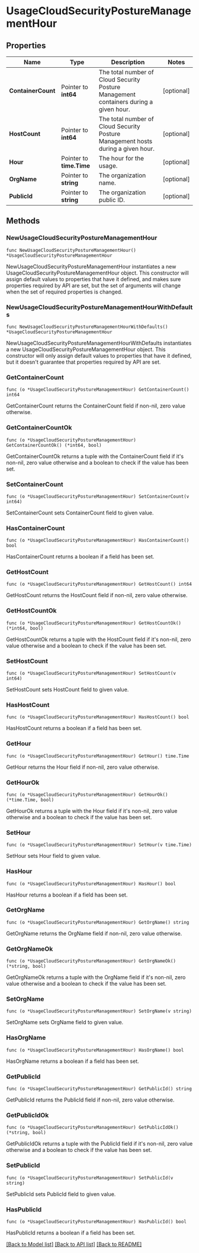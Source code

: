 # UsageCloudSecurityPostureManagementHour

## Properties

Name | Type | Description | Notes
---- | ---- | ----------- | ------
**ContainerCount** | Pointer to **int64** | The total number of Cloud Security Posture Management containers during a given hour. | [optional] 
**HostCount** | Pointer to **int64** | The total number of Cloud Security Posture Management hosts during a given hour. | [optional] 
**Hour** | Pointer to **time.Time** | The hour for the usage. | [optional] 
**OrgName** | Pointer to **string** | The organization name. | [optional] 
**PublicId** | Pointer to **string** | The organization public ID. | [optional] 

## Methods

### NewUsageCloudSecurityPostureManagementHour

`func NewUsageCloudSecurityPostureManagementHour() *UsageCloudSecurityPostureManagementHour`

NewUsageCloudSecurityPostureManagementHour instantiates a new UsageCloudSecurityPostureManagementHour object.
This constructor will assign default values to properties that have it defined,
and makes sure properties required by API are set, but the set of arguments
will change when the set of required properties is changed.

### NewUsageCloudSecurityPostureManagementHourWithDefaults

`func NewUsageCloudSecurityPostureManagementHourWithDefaults() *UsageCloudSecurityPostureManagementHour`

NewUsageCloudSecurityPostureManagementHourWithDefaults instantiates a new UsageCloudSecurityPostureManagementHour object.
This constructor will only assign default values to properties that have it defined,
but it doesn't guarantee that properties required by API are set.

### GetContainerCount

`func (o *UsageCloudSecurityPostureManagementHour) GetContainerCount() int64`

GetContainerCount returns the ContainerCount field if non-nil, zero value otherwise.

### GetContainerCountOk

`func (o *UsageCloudSecurityPostureManagementHour) GetContainerCountOk() (*int64, bool)`

GetContainerCountOk returns a tuple with the ContainerCount field if it's non-nil, zero value otherwise
and a boolean to check if the value has been set.

### SetContainerCount

`func (o *UsageCloudSecurityPostureManagementHour) SetContainerCount(v int64)`

SetContainerCount sets ContainerCount field to given value.

### HasContainerCount

`func (o *UsageCloudSecurityPostureManagementHour) HasContainerCount() bool`

HasContainerCount returns a boolean if a field has been set.

### GetHostCount

`func (o *UsageCloudSecurityPostureManagementHour) GetHostCount() int64`

GetHostCount returns the HostCount field if non-nil, zero value otherwise.

### GetHostCountOk

`func (o *UsageCloudSecurityPostureManagementHour) GetHostCountOk() (*int64, bool)`

GetHostCountOk returns a tuple with the HostCount field if it's non-nil, zero value otherwise
and a boolean to check if the value has been set.

### SetHostCount

`func (o *UsageCloudSecurityPostureManagementHour) SetHostCount(v int64)`

SetHostCount sets HostCount field to given value.

### HasHostCount

`func (o *UsageCloudSecurityPostureManagementHour) HasHostCount() bool`

HasHostCount returns a boolean if a field has been set.

### GetHour

`func (o *UsageCloudSecurityPostureManagementHour) GetHour() time.Time`

GetHour returns the Hour field if non-nil, zero value otherwise.

### GetHourOk

`func (o *UsageCloudSecurityPostureManagementHour) GetHourOk() (*time.Time, bool)`

GetHourOk returns a tuple with the Hour field if it's non-nil, zero value otherwise
and a boolean to check if the value has been set.

### SetHour

`func (o *UsageCloudSecurityPostureManagementHour) SetHour(v time.Time)`

SetHour sets Hour field to given value.

### HasHour

`func (o *UsageCloudSecurityPostureManagementHour) HasHour() bool`

HasHour returns a boolean if a field has been set.

### GetOrgName

`func (o *UsageCloudSecurityPostureManagementHour) GetOrgName() string`

GetOrgName returns the OrgName field if non-nil, zero value otherwise.

### GetOrgNameOk

`func (o *UsageCloudSecurityPostureManagementHour) GetOrgNameOk() (*string, bool)`

GetOrgNameOk returns a tuple with the OrgName field if it's non-nil, zero value otherwise
and a boolean to check if the value has been set.

### SetOrgName

`func (o *UsageCloudSecurityPostureManagementHour) SetOrgName(v string)`

SetOrgName sets OrgName field to given value.

### HasOrgName

`func (o *UsageCloudSecurityPostureManagementHour) HasOrgName() bool`

HasOrgName returns a boolean if a field has been set.

### GetPublicId

`func (o *UsageCloudSecurityPostureManagementHour) GetPublicId() string`

GetPublicId returns the PublicId field if non-nil, zero value otherwise.

### GetPublicIdOk

`func (o *UsageCloudSecurityPostureManagementHour) GetPublicIdOk() (*string, bool)`

GetPublicIdOk returns a tuple with the PublicId field if it's non-nil, zero value otherwise
and a boolean to check if the value has been set.

### SetPublicId

`func (o *UsageCloudSecurityPostureManagementHour) SetPublicId(v string)`

SetPublicId sets PublicId field to given value.

### HasPublicId

`func (o *UsageCloudSecurityPostureManagementHour) HasPublicId() bool`

HasPublicId returns a boolean if a field has been set.


[[Back to Model list]](../README.md#documentation-for-models) [[Back to API list]](../README.md#documentation-for-api-endpoints) [[Back to README]](../README.md)


